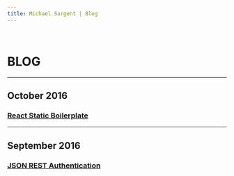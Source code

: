 ```yaml
---
title: Michael Sargent | Blog
---
```


<br>

# BLOG

<hr />

## October 2016

### [React Static Boilerplate][blog2]

<hr>

## September 2016

### [JSON REST Authentication][blog1]

[blog1]: <blog/1>
[blog2]: <blog/2>
[blog3]: <blog/3>
